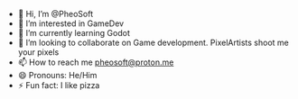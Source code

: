 - 👋 Hi, I’m @PheoSoft
- 👀 I’m interested in GameDev
- 🌱 I’m currently learning Godot
- 💞️ I’m looking to collaborate on Game development. PixelArtists shoot me your pixels
- 📫 How to reach me pheosoft@proton.me
- 😄 Pronouns: He/Him
- ⚡ Fun fact: I like pizza

<!---
PheoSoft/PheoSoft is a ✨ special ✨ repository because its `README.md` (this file) appears on your GitHub profile.
You can click the Preview link to take a look at your changes.
--->
